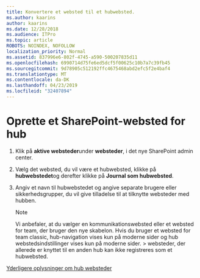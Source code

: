 ```yaml
---
title: Konvertere et websted til et hubwebsted.
ms.author: kaarins
author: kaarins
ms.date: 12/28/2018
ms.audience: ITPro
ms.topic: article
ROBOTS: NOINDEX, NOFOLLOW
localization_priority: Normal
ms.assetid: 837996e6-802f-4745-a590-500207835d11
ms.openlocfilehash: 6990714d75fe6ed5dcf5f00625c10b7a7c39fb45
ms.sourcegitcommit: 9d78905c512192ffc4675468abd2efc5f2e4baf4
ms.translationtype: MT
ms.contentlocale: da-DK
ms.lasthandoff: 04/23/2019
ms.locfileid: "32407894"
---
```

# <a name="create-a-sharepoint-hub-site"></a>Oprette et SharePoint-websted for hub

1. Klik på **aktive websteder**under **websteder**, i det nye SharePoint admin center. 
    
2. Vælg det websted, du vil være et hubwebsted, klikke på **hubwebstedet**og derefter klikke på **Journal som hubwebsted**. 
    
3. Angiv et navn til hubwebstedet og angive separate brugere eller sikkerhedsgrupper, du vil give tilladelse til at tilknytte websteder med hubben.
    
    > [!NOTE]
    >  Vi anbefaler, at du vælger en kommunikationswebsted eller et websted for team, der bruger den nye skabelon. Hvis du bruger et websted for team classic, hub-navigation vises kun på moderne sider og hub webstedsindstillinger vises kun på moderne sider. > websteder, der allerede er knyttet til en anden hub kan ikke registreres som et hubwebsted. 
  
[Yderligere oplysninger om hub websteder](https://go.microsoft.com/fwlink/?linkid=869149)
  

